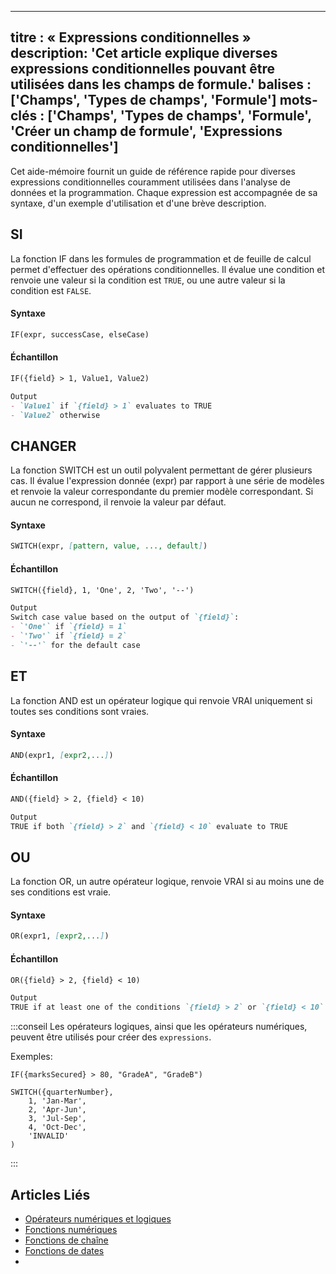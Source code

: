 ***
titre : « Expressions conditionnelles »
description: 'Cet article explique diverses expressions conditionnelles pouvant être utilisées dans les champs de formule.'
balises : \['Champs', 'Types de champs', 'Formule']
mots-clés : \['Champs', 'Types de champs', 'Formule', 'Créer un champ de formule', 'Expressions conditionnelles']
-----------------------------------------------------------------------------------------------------------------

Cet aide-mémoire fournit un guide de référence rapide pour diverses expressions conditionnelles couramment utilisées dans l'analyse de données et la programmation. Chaque expression est accompagnée de sa syntaxe, d'un exemple d'utilisation et d'une brève description.

## SI

La fonction IF dans les formules de programmation et de feuille de calcul permet d'effectuer des opérations conditionnelles. Il évalue une condition et renvoie une valeur si la condition est `TRUE`, ou une autre valeur si la condition est `FALSE`.

#### Syntaxe

```markdown
IF(expr, successCase, elseCase)
```

#### Échantillon

```markdown
IF({field} > 1, Value1, Value2)

Output
- `Value1` if `{field} > 1` evaluates to TRUE
- `Value2` otherwise
```

## CHANGER

La fonction SWITCH est un outil polyvalent permettant de gérer plusieurs cas. Il évalue l'expression donnée (expr) par rapport à une série de modèles et renvoie la valeur correspondante du premier modèle correspondant. Si aucun ne correspond, il renvoie la valeur par défaut.

#### Syntaxe

```markdown
SWITCH(expr, [pattern, value, ..., default])
```

#### Échantillon

```markdown
SWITCH({field}, 1, 'One', 2, 'Two', '--')

Output
Switch case value based on the output of `{field}`:
- `'One'` if `{field} = 1`
- `'Two'` if `{field} = 2`
- `'--'` for the default case
```

## ET

La fonction AND est un opérateur logique qui renvoie VRAI uniquement si toutes ses conditions sont vraies.

#### Syntaxe

```markdown
AND(expr1, [expr2,...])
```

#### Échantillon

```markdown
AND({field} > 2, {field} < 10)

Output
TRUE if both `{field} > 2` and `{field} < 10` evaluate to TRUE
```

## OU

La fonction OR, un autre opérateur logique, renvoie VRAI si au moins une de ses conditions est vraie.

#### Syntaxe

```markdown
OR(expr1, [expr2,...])
```

#### Échantillon

```markdown
OR({field} > 2, {field} < 10)

Output
TRUE if at least one of the conditions `{field} > 2` or `{field} < 10` evaluates to TRUE
```

:::conseil
Les opérateurs logiques, ainsi que les opérateurs numériques, peuvent être utilisés pour créer des `expressions`.

Exemples:

```
IF({marksSecured} > 80, "GradeA", "GradeB")  
```

```
SWITCH({quarterNumber},  
    1, 'Jan-Mar',
    2, 'Apr-Jun',
    3, 'Jul-Sep',
    4, 'Oct-Dec',
    'INVALID'
)
```

:::

## Articles Liés

* [Opérateurs numériques et logiques](015.operators.md)
* [Fonctions numériques](020.numeric-functions.md)
* [Fonctions de chaîne](030.string-functions.md)
* [Fonctions de dates](040.date-functions.md)
* 
